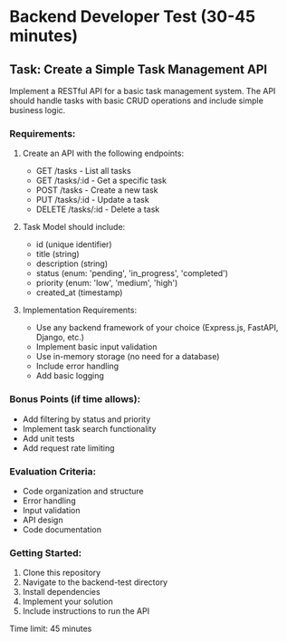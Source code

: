 # Backend Developer Test (30-45 minutes)

## Task: Create a Simple Task Management API

Implement a RESTful API for a basic task management system. The API should handle tasks with basic CRUD operations and include simple business logic.

### Requirements:

1. Create an API with the following endpoints:
   - GET /tasks - List all tasks
   - GET /tasks/:id - Get a specific task
   - POST /tasks - Create a new task
   - PUT /tasks/:id - Update a task
   - DELETE /tasks/:id - Delete a task

2. Task Model should include:
   - id (unique identifier)
   - title (string)
   - description (string)
   - status (enum: 'pending', 'in_progress', 'completed')
   - priority (enum: 'low', 'medium', 'high')
   - created_at (timestamp)

3. Implementation Requirements:
   - Use any backend framework of your choice (Express.js, FastAPI, Django, etc.)
   - Implement basic input validation
   - Use in-memory storage (no need for a database)
   - Include error handling
   - Add basic logging

### Bonus Points (if time allows):
- Add filtering by status and priority
- Implement task search functionality
- Add unit tests
- Add request rate limiting

### Evaluation Criteria:
- Code organization and structure
- Error handling
- Input validation
- API design
- Code documentation

### Getting Started:
1. Clone this repository
2. Navigate to the backend-test directory
3. Install dependencies
4. Implement your solution
5. Include instructions to run the API

Time limit: 45 minutes 